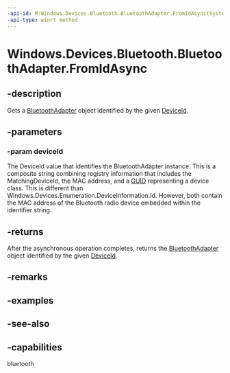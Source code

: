 ```yaml
---
-api-id: M:Windows.Devices.Bluetooth.BluetoothAdapter.FromIdAsync(System.String)
-api-type: winrt method
---
```


<!-- Method syntax.
public IAsyncOperation<BluetoothAdapter> BluetoothAdapter.FromIdAsync(String deviceId)
-->

# Windows.Devices.Bluetooth.BluetoothAdapter.FromIdAsync

## -description
Gets a [BluetoothAdapter](bluetoothadapter.md) object identified by the given [DeviceId](bluetoothadapter_deviceid.md).

## -parameters

### -param deviceId
The DeviceId value that identifies the BluetoothAdapter instance. This is a composite string combining registry information that includes the MatchingDeviceId, the MAC address, and a [GUID](/windows/win32/api/guiddef/ns-guiddef-guid) representing a device class. This is different than Windows.Devices.Enumeration.DeviceInformation.Id. However, both contain the MAC address of the Bluetooth radio device embedded within the identifier string.

## -returns
After the asynchronous operation completes, returns the [BluetoothAdapter](bluetoothadapter.md) object identified by the given [DeviceId](bluetoothadapter_deviceid.md). 

## -remarks

## -examples

## -see-also

## -capabilities
bluetooth
